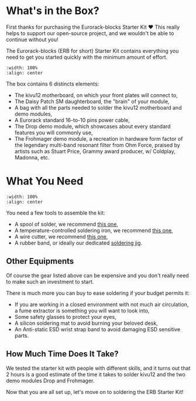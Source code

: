 # What's in the Box?

First thanks for purchasing the Eurorack-blocks Starter Kit ❤️ This really helps to support
our open-source project, and we wouldn't be able to continue without you!

The Eurorack-blocks (ERB for short) Starter Kit contains everything you need to get you started
quickly with the minimum amount of effort.

```{image} intro-box-inside.jpg
:width: 100%
:align: center
```

The box contains 6 distincts elements:
- The kivu12 motherboard, on which your front plates will connect to,
- The Daisy Patch SM daughterboard, the "brain" of your module,
- A bag with all the parts needed to solder the kivu12 motherboard and demo modules,
- A Eurorack standard 16-to-10 pins power cable,
- The Drop demo module, which showcases about every standard features you will commonly use,
- The Frohmager demo module, a recreation in hardware form factor of the legendary multi-band resonant filter from Ohm Force,
   praised by artists such as Stuart Price, Grammy award producer, w/ Coldplay, Madonna, etc.


# What You Need

```{image} intro-requirements.jpg
:width: 100%
:align: center
```

You need a few tools to assemble the kit:

- A spool of solder, we recommend [this one](https://www.weller-tools.com/us/en/industrial-soldering/products/soldering-wire/wsw-sc-l0-05mm-500g-sn07cu35),
- A temperature-controlled soldering iron, we recommend [this one](https://www.hakko.com/english/products/hakko_fx888d.html),
- A wire cutter, we recommend [this one](https://www.techspray.com/platoshear-cutter-5),
- A rubber band, or ideally our dedicated [soldering jig](https://www.shapeways.com/product/5YWPBCD6Z/kivu12-soldering-jig-clearance-125).


## Other Equipments

Of course the gear listed above can be expensive and you don't really need to make such an
investment to start.

There is much more you can buy to ease soldering if your budget permits it:
- If you are working in a closed environment with not much air circulation, a fume extractor
   is something you will want to look into,
- Some safety glasses to protect your eyes,
- A silicon soldering mat to avoid burning your beloved desk,
- An Anti-static ESD wrist strap band to avoid damaging ESD sensitive parts.


## How Much Time Does It Take?

We tested the starter kit with people with different skills, and it turns out that 2 hours is a good estimate of the time it takes to solder kivu12 and the two demo modules Drop and Frohmager.

Now that you are all set up, let's move on to soldering the ERB Starter Kit!
